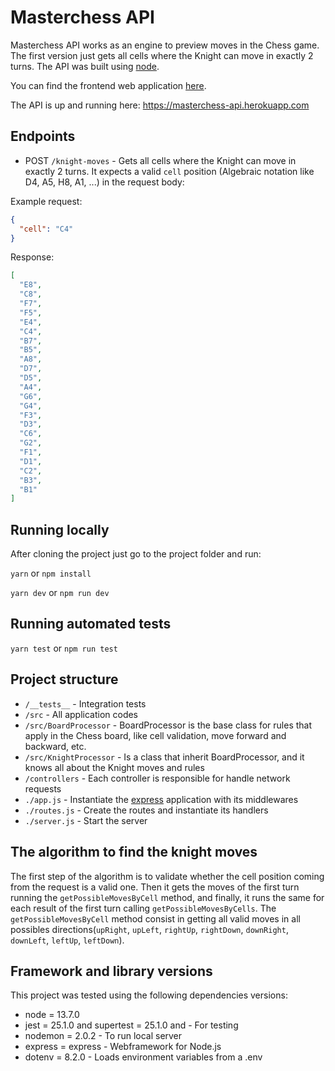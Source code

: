 
# Masterchess API

Masterchess API works as an engine to preview moves in the Chess game. The first version just gets all cells where the Knight can move in exactly 2 turns. The API was built using [node](https://nodejs.org).

You can find the frontend web application [here](https://github.com/rayashi/masterchess).

The API is up and running here: https://masterchess-api.herokuapp.com

## Endpoints

* POST `/knight-moves` -  Gets all cells where the Knight can move in exactly 2 turns. It expects a valid `cell` position (Algebraic notation like D4, A5, H8, A1, ...) in the request body:

Example request:

```json
{
  "cell": "C4"
}
```

Response:

```json
[
  "E8",
  "C8",
  "F7",
  "F5",
  "E4",
  "C4",
  "B7",
  "B5",
  "A8",
  "D7",
  "D5",
  "A4",
  "G6",
  "G4",
  "F3",
  "D3",
  "C6",
  "G2",
  "F1",
  "D1",
  "C2",
  "B3",
  "B1"
]
```

## Running locally

After cloning the project just go to the project folder and run:

```yarn``` or ```npm install```

```yarn dev``` or ```npm run dev```

## Running automated tests

```yarn test``` or ```npm run test```

## Project structure

* `/__tests__` - Integration tests
* `/src` - All application codes
* `/src/BoardProcessor` - BoardProcessor is the base class for rules that apply in the Chess board, like cell validation, move forward and backward, etc.
* `/src/KnightProcessor` - Is a class that inherit BoardProcessor, and it knows all about the Knight moves and rules
* `/controllers` - Each controller is responsible for handle network requests
* `./app.js` - Instantiate the [express](https://expressjs.com/) application with its middlewares
* `./routes.js` - Create the routes and instantiate its handlers
* `./server.js` - Start the server

## The algorithm to find the knight moves

The first step of the algorithm is to validate whether the cell position coming from the request is a valid one. Then it gets the moves of the first turn running the `getPossibleMovesByCell` method, and finally, it runs the same for each result of the first turn calling `getPossibleMovesByCells`. The `getPossibleMovesByCell` method consist in getting all valid moves in all possibles directions(`upRight`, `upLeft`, `rightUp`, `rightDown`, `downRight`, `downLeft`, `leftUp`, `leftDown`).

## Framework and library versions

This project was tested using the following dependencies versions:

* node = 13.7.0
* jest = 25.1.0 and supertest = 25.1.0 and  - For testing
* nodemon = 2.0.2 - To run local server
* express = express - Webframework for Node.js
* dotenv = 8.2.0 - Loads environment variables from a .env
